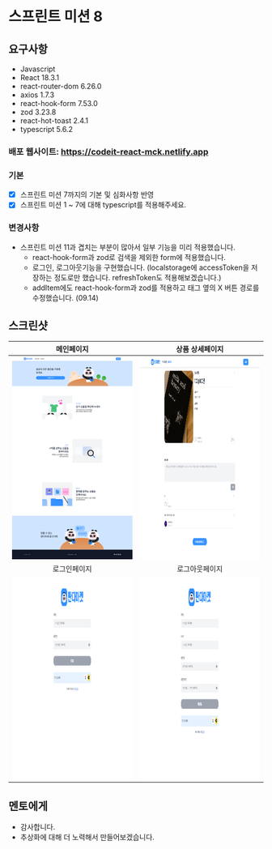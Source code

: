 # 스프린트 미션 8 

## 요구사항

- Javascript
- React 18.3.1
- react-router-dom 6.26.0
- axios 1.7.3
- react-hook-form 7.53.0
- zod 3.23.8
- react-hot-toast 2.4.1
- typescript 5.6.2

### 배포 웹사이트: https://codeit-react-mck.netlify.app

### 기본

- [x] 스프린트 미션 7까지의 기본 및 심화사항 반영
- [x] 스프린트 미션 1 ~ 7에 대해 typescript를 적용해주세요.

### 변경사항

- 스프린트 미션 11과 겹치는 부분이 많아서 일부 기능을 미리 적용했습니다.
  - react-hook-form과 zod로 검색을 제외한 form에 적용했습니다.
  - 로그인, 로그아웃기능을 구현했습니다. (localstorage에 accessToken을 저장하는 정도로만 했습니다. refreshToken도 적용해보겠습니다.)
  - addItem에도 react-hook-form과 zod를 적용하고 태그 옆의 X 버튼 경로를 수정했습니다. (09.14)

## 스크린샷

|                                    메인페이지                                   |                                상품 상세페이지                              |
| :----------------------------------------------------------------------------: | :------------------------------------------------------------------------: |
|   <img src="/public/images/mainPage.png" width="400" height="400">             | <img src="/public/images/productDetailPage.png" width="400" height="400">  |
|                                 로그인페이지                                    |                               로그아웃페이지                                |
|    <img src="/public/images/signinPage.png" width="400" height="400">          | <img src="/public/images/signupPage.png" width="400" height="400">         |

## 멘토에게

- 감사합니다.
- 추상화에 대해 더 노력해서 만들어보겠습니다.
